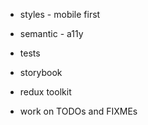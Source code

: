 - styles - mobile first
- semantic - a11y
- tests
- storybook
- redux toolkit

- work on TODOs and FIXMEs